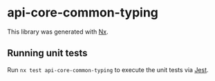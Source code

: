 # api-core-common-typing

This library was generated with [Nx](https://nx.dev).

## Running unit tests

Run `nx test api-core-common-typing` to execute the unit tests via [Jest](https://jestjs.io).
